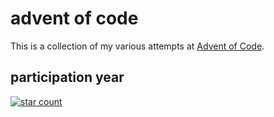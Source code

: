 # advent of code
This is a collection of my various attempts at [Advent of Code](https://adventofcode.com/).


## participation year

[![star count](https://img.shields.io/badge/2021-0%2F50-red?style=for-the-badge)](https://github.com/kata-gatame/advent-of-code/tree/main/2021)